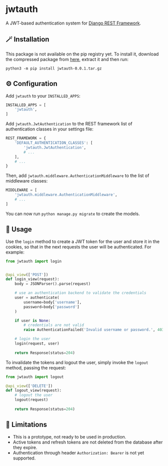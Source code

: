 # jwtauth

A JWT-based authentication system for 
[Django REST Framework](https://github.com/encode/django-rest-framework/tree/master).

## 🪄 Installation

This package is not available on the pip registry yet. To install it, download the compressed package from
[here](https://github.com/lorenzocelli/jwtauth/actions/runs/7941362543/artifacts/1253381430), 
extract it and then run:
```
python3 -m pip install jwtauth-0.0.1.tar.gz
```

## ⚙️ Configuration

Add `jwtauth` to your `INSTALLED_APPS`:

```python
INSTALLED_APPS = [
    'jwtauth',
]
```

Add `jwtauth.JwtAuthentication` to the REST framework list of authentication classes in your
settings file:

```python
REST_FRAMEWORK = {
    'DEFAULT_AUTHENTICATION_CLASSES': [
        'jwtauth.JwtAuthentication',
        # ...
    ],
    # ...
}
```

Then, add `jwtauth.middleware.AuthenticationMiddleware` to the list of middleware classes:

```python
MIDDLEWARE = [
    'jwtauth.middleware.AuthenticationMiddleware',
    # ...
]
```

You can now run `python manage.py migrate` to create the models.

## 📕 Usage

Use the `login` method to create a JWT token for the user and store it in the cookies, so that in the next requests
the user will be authenticated. For example:

```python
from jwtauth import login


@api_view(['POST'])
def login_view(request):
    body = JSONParser().parse(request)

    # use an authentication backend to validate the credentials
    user = authenticate(
        username=body['username'],
        password=body['password']
    )

    if user is None:
        # credentials are not valid
        raise AuthenticationFailed('Invalid username or password.', 403)

    # login the user
    login(request, user)
    
    return Response(status=204)
```

To invalidate the tokens and logout the user, simply invoke the `logout` method, passing the request:

```python
from jwtauth import logout

@api_view(['DELETE'])
def logout_view(request):
    # logout the user
    logout(request)
    
    return Response(status=204)
```

## 🚫 Limitations

- This is a prototype, not ready to be used in production.
- Active tokens and refresh tokens are not deleted from the database after they expire.
- Authentication through header `Authorization: Bearer` is not yet supported.
